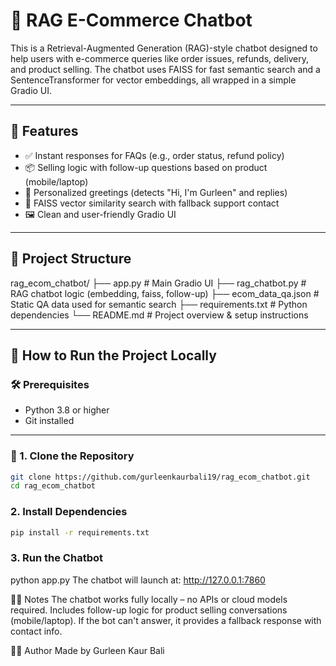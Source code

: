 # 🤖 RAG E-Commerce Chatbot

This is a Retrieval-Augmented Generation (RAG)-style chatbot designed to help users with e-commerce queries like order issues, refunds, delivery, and product selling. The chatbot uses FAISS for fast semantic search and a SentenceTransformer for vector embeddings, all wrapped in a simple Gradio UI.

---

## 🚀 Features

- ✅ Instant responses for FAQs (e.g., order status, refund policy)
- 📦 Selling logic with follow-up questions based on product (mobile/laptop)
- 💬 Personalized greetings (detects "Hi, I'm Gurleen" and replies)
- 🧠 FAISS vector similarity search with fallback support contact
- 🖼️ Clean and user-friendly Gradio UI

---

## 📁 Project Structure

rag_ecom_chatbot/
├── app.py # Main Gradio UI
├── rag_chatbot.py # RAG chatbot logic (embedding, faiss, follow-up)
├── ecom_data_qa.json # Static QA data used for semantic search
├── requirements.txt # Python dependencies
└── README.md # Project overview & setup instructions


---

## 🔧 How to Run the Project Locally

### 🛠️ Prerequisites

- Python 3.8 or higher
- Git installed

---

### 🧪 1. Clone the Repository

```bash
git clone https://github.com/gurleenkaurbali19/rag_ecom_chatbot.git
cd rag_ecom_chatbot
```
### 2. Install Dependencies
```bash
pip install -r requirements.txt
```
### 3. Run the Chatbot
python app.py
The chatbot will launch at: http://127.0.0.1:7860

🙋‍♀️ Notes
The chatbot works fully locally – no APIs or cloud models required.
Includes follow-up logic for product selling conversations (mobile/laptop).
If the bot can't answer, it provides a fallback response with contact info.

🧑‍💻 Author
Made by Gurleen Kaur Bali
